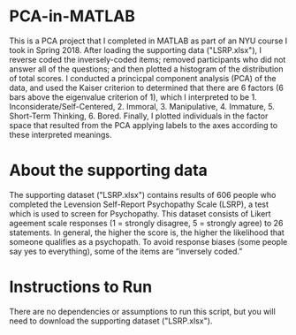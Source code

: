 # PCA-in-MATLAB
This is a PCA project that I completed in MATLAB as part of an NYU course I took in Spring 2018. After loading the supporting data ("LSRP.xlsx"), I reverse coded the inversely-coded items; removed participants who did not answer all of the questions; and then plotted a histogram of the distribution of total scores. I conducted a princicpal component analysis (PCA) of the data, and used the Kaiser criterion to determined that there are 6 factors (6 bars above the eigenvalue criterion of 1), which I interpreted to be 1. Inconsiderate/Self-Centered, 2. Immoral, 3. Manipulative, 4. Immature, 5. Short-Term Thinking, 6. Bored. Finally, I plotted individuals in the factor space that resulted from the PCA applying labels to the axes according to these interpreted meanings. 

# About the supporting data
The supporting dataset ("LSRP.xlsx") contains results of 606 people who completed the Levension Self-Report Psychopathy Scale (LSRP), a test which is used to screen for Psychopathy. This dataset consists of Likert ageement scale responses (1 = strongly disagree, 5 = strongly agree) to 26 statements. In general, the higher the score is, the higher the likelihood that someone qualifies as a psychopath. To avoid response biases (some people say yes to everything), some of the items are “inversely coded.” 

# Instructions to Run 
There are no dependencies or assumptions to run this script, but you will need to download the supporting dataset ("LSRP.xlsx"). 
